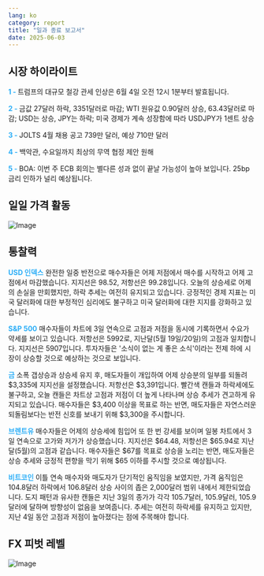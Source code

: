 ```yaml
---
lang: ko
category: report
title: "일과 종료 보고서"
date: 2025-06-03
---
```



<h2>시장 하이라이트</h2>
<strong style="color: #2caef7;">1 - </strong> 트럼프의 대규모 철강 관세 인상은 6월 4일 오전 12시 1분부터 발효됩니다.

<strong style="color: #2caef7;">2 - </strong> 금값 27달러 하락, 3351달러로 마감; WTI 원유값 0.90달러 상승, 63.43달러로 마감; USD는 상승, JPY는 하락; 미국 경제가 계속 성장함에 따라 USDJPY가 1센트 상승

<strong style="color: #2caef7;">3 - </strong> JOLTS 4월 채용 공고 739만 달러, 예상 710만 달러

<strong style="color: #2caef7;">4 - </strong> 백악관, 수요일까지 최상의 무역 협정 제안 원해

<strong style="color: #2caef7;">5 - </strong> BOA: 이번 주 ECB 회의는 별다른 성과 없이 끝날 가능성이 높아 보입니다. 25bp 금리 인하가 널리 예상됩니다.



<h2>일일 가격 활동</h2>
<img src="https://markleighedu.github.io/img/Jun-2025/03-Jun-2025/price.jpg" alt="Image"/>

<h2>통찰력</h2>
<strong style="color: #2caef7;">USD 인덱스</strong> 완전한 일중 반전으로 매수자들은 어제 저점에서 매수를 시작하고 어제 고점에서 마감했습니다. 지지선은 98.52, 저항선은 99.28입니다. 오늘의 상승세로 어제의 손실을 만회했지만, 하락 추세는 여전히 유지되고 있습니다. 긍정적인 경제 지표는 미국 달러화에 대한 부정적인 심리에도 불구하고 미국 달러화에 대한 지지를 강화하고 있습니다.

<strong style="color: #2caef7;">S&P 500</strong> 매수자들이 차트에 3일 연속으로 고점과 저점을 동시에 기록하면서 수요가 약세를 보이고 있습니다. 저항선은 5992로, 지난달(5월 19일/20일)의 고점과 일치합니다. 지지선은 5907입니다. 투자자들은 '소식이 없는 게 좋은 소식'이라는 전제 하에 시장이 상승할 것으로 예상하는 것으로 보입니다.

<strong style="color: #2caef7;">금</strong> 소폭 갭상승과 상승세 유지 후, 매도자들이 개입하여 어제 상승분의 일부를 되돌려 $3,335에 지지선을 설정했습니다. 저항선은 $3,391입니다. 빨간색 캔들과 하락세에도 불구하고, 오늘 캔들은 차트상 고점과 저점이 더 높게 나타나며 상승 추세가 견고하게 유지되고 있습니다. 매수자들은 $3,400 이상을 목표로 하는 반면, 매도자들은 자연스러운 되돌림보다는 반전 신호를 보내기 위해 $3,300을 주시합니다.

<strong style="color: #2caef7;">브렌트유</strong> 매수자들은 어제의 상승세에 힘입어 또 한 번 강세를 보이며 일봉 차트에서 3일 연속으로 고가와 저가가 상승했습니다. 지지선은 $64.48, 저항선은 $65.94로 지난달(5월)의 고점과 같습니다. 매수자들은 $67를 목표로 상승을 노리는 반면, 매도자들은 상승 추세와 긍정적 편향을 막기 위해 $65 이하를 주시할 것으로 예상됩니다.

<strong style="color: #2caef7;">비트코인</strong> 이틀 연속 매수자와 매도자가 단기적인 움직임을 보였지만, 가격 움직임은 104.8달러 하락에서 106.8달러 상승 사이의 좁은 2,000달러 범위 내에서 제한되었습니다. 도지 패턴과 유사한 캔들은 지난 3일의 종가가 각각 105.7달러, 105.9달러, 105.9달러에 달하며 방향성이 없음을 보여줍니다. 추세는 여전히 하락세를 유지하고 있지만, 지난 4일 동안 고점과 저점이 높아졌다는 점에 주목해야 합니다.



<h2>FX 피벗 레벨</h2>
<img src="https://markleighedu.github.io/img/Jun-2025/03-Jun-2025/pivot.jpg" alt="Image"/>